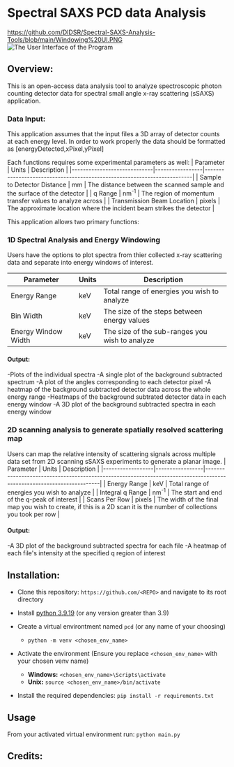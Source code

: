 # Spectral SAXS PCD data Analysis
https://github.com/DIDSR/Spectral-SAXS-Analysis-Tools/blob/main/Windowing%20UI.PNG 
![The User Interface of the Program]((https://github.com/DIDSR/Spectral-SAXS-Analysis-Tools/blob/main/Windowing%20UI.PNG)raw=true)

## Overview:
This is an open-access data analysis tool to analyze spectroscopic photon counting detector data for spectral small angle x-ray scattering (sSAXS) application.

### Data Input:
This application assumes that the input files a 3D array of detector counts at each energy level. In order to work properly the data should be formatted as [energyDetected,xPixel,yPixel]

Each functions requires some experimental parameters as well:
| Parameter                   | Units           | Description                                                             |
|-----------------------------|-----------------|-------------------------------------------------------------------------|
| Sample to Detector Distance | mm              | The distance between the scanned sample and the surface of the detector |
| q Range                     | nm<sup>-1</sup> | The region of momentum transfer values to analyze across                |
| Transmission Beam Location  | pixels          | The approximate location where the incident beam strikes the detector   |


This application allows two primary functions:

### 1D Spectral Analysis and Energy Windowing
Users have the options to plot spectra from thier collected x-ray scattering data and separate into energy windows of interest.

| Parameter           | Units | Description                                    |
|---------------------|-------|------------------------------------------------|
| Energy Range        | keV   | Total range of energies you wish to analyze    |
| Bin Width           | keV   | The size of the steps between energy values    |
| Energy Window Width | keV   | The size of the sub-ranges you wish to analyze |

#### Output:
-Plots of the individual spectra
-A single plot of the background subtracted spectrum
-A plot of the angles corresponding to each detector pixel
-A heatmap of the background subtracted detector data across the whole energy range
-Heatmaps of the background subtrated detector data in each energy window
-A 3D plot of the background subtracted spectra in each energy window

### 2D scanning analysis to generate spatially resolved scattering map
Users can map the relative intensity of scattering signals across multiple data set from 2D scanning sSAXS experiments to generate a planar image.
| Parameter        | Units           | Description                                                                                                          |
|------------------|-----------------|----------------------------------------------------------------------------------------------------------------------|
| Energy Range     | keV             | Total range of energies you wish to analyze                                                                          |
| Integral q Range | nm<sup>-1</sup> | The start and end of the q-peak of interest                                                                   |
| Scans Per Row    | pixels          | The width of the final map you wish to create, if this is a 2D scan it is the number of collections you took per row |

#### Output:
-A 3D plot of the background subtracted spectra for each file
-A heatmap of each file's intensity at the specified q region of interest


## Installation:
- Clone this repository: `https://github.com/<REPO>` and navigate to its root directory
- Install [python 3.9.19](https://www.python.org/downloads/release/python-3919/) (or any version greater than 3.9)
- Create a virtual environtment named `pcd` (or any name of your choosing) 
	- `python -m venv <chosen_env_name>`

- Activate the environment (Ensure you replace `<chosen_env_name>` with your chosen venv name)
	- **Windows:** `<chosen_env_name>\Scripts\activate`
	- **Unix:** `source <chosen_env_name>/bin/activate`

- Install the required dependencies: `pip install -r requirements.txt`


## Usage
From your activated virtual environment run: `python main.py`

## Credits:
